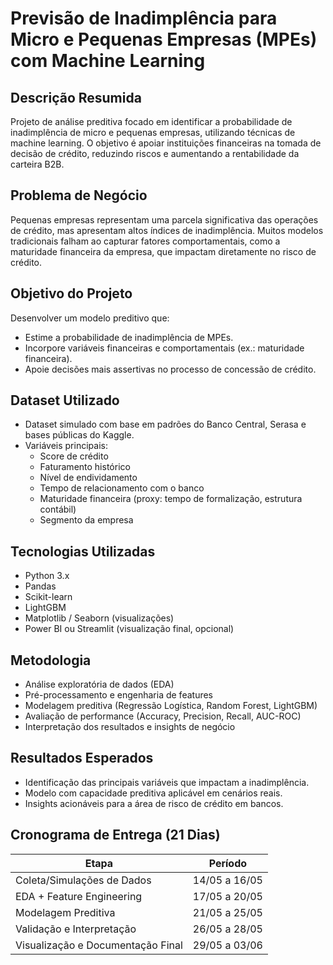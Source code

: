 # Previsão de Inadimplência para Micro e Pequenas Empresas (MPEs) com Machine Learning

## Descrição Resumida
Projeto de análise preditiva focado em identificar a probabilidade de inadimplência de micro e pequenas empresas, utilizando técnicas de machine learning. O objetivo é apoiar instituições financeiras na tomada de decisão de crédito, reduzindo riscos e aumentando a rentabilidade da carteira B2B.

## Problema de Negócio
Pequenas empresas representam uma parcela significativa das operações de crédito, mas apresentam altos índices de inadimplência. Muitos modelos tradicionais falham ao capturar fatores comportamentais, como a maturidade financeira da empresa, que impactam diretamente no risco de crédito.

## Objetivo do Projeto
Desenvolver um modelo preditivo que:
- Estime a probabilidade de inadimplência de MPEs.
- Incorpore variáveis financeiras e comportamentais (ex.: maturidade financeira).
- Apoie decisões mais assertivas no processo de concessão de crédito.

## Dataset Utilizado
- Dataset simulado com base em padrões do Banco Central, Serasa e bases públicas do Kaggle.
- Variáveis principais:
  - Score de crédito
  - Faturamento histórico
  - Nível de endividamento
  - Tempo de relacionamento com o banco
  - Maturidade financeira (proxy: tempo de formalização, estrutura contábil)
  - Segmento da empresa

## Tecnologias Utilizadas
- Python 3.x
- Pandas
- Scikit-learn
- LightGBM
- Matplotlib / Seaborn (visualizações)
- Power BI ou Streamlit (visualização final, opcional)

## Metodologia
- Análise exploratória de dados (EDA)
- Pré-processamento e engenharia de features
- Modelagem preditiva (Regressão Logística, Random Forest, LightGBM)
- Avaliação de performance (Accuracy, Precision, Recall, AUC-ROC)
- Interpretação dos resultados e insights de negócio

## Resultados Esperados
- Identificação das principais variáveis que impactam a inadimplência.
- Modelo com capacidade preditiva aplicável em cenários reais.
- Insights acionáveis para a área de risco de crédito em bancos.

## Cronograma de Entrega (21 Dias)
| Etapa                             | Período          |
|------------------------------------|------------------|
| Coleta/Simulações de Dados         | 14/05 a 16/05    |
| EDA + Feature Engineering          | 17/05 a 20/05    |
| Modelagem Preditiva                | 21/05 a 25/05    |
| Validação e Interpretação          | 26/05 a 28/05    |
| Visualização e Documentação Final  | 29/05 a 03/06    |
